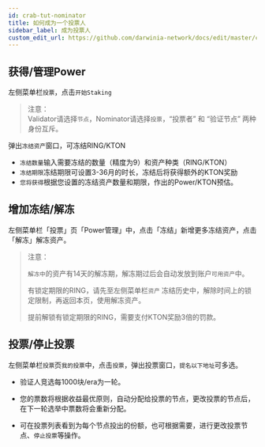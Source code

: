 ```yaml
---
id: crab-tut-nominator
title: 如何成为一个投票人
sidebar_label: 成为投票人
custom_edit_url: https://github.com/darwinia-network/docs/edit/master/content/zh-CN/crab-tut-nominator.md
---
```


## 获得/管理Power

左侧菜单栏`投票`，点击`开始Staking`

> 注意：  
> Validator请选择`节点`，Nominator请选择`投票`，“投票者” 和 “验证节点” 两种身份互斥。

弹出`冻结资产`窗口，可冻结RING/KTON

- `冻结数量`输入需要冻结的数量（精度为9）和资产种类（RING/KTON）
- `冻结期限`冻结期限可设置3-36月的时长，冻结后将获得额外的KTON奖励
- `您将获得`根据您设置的冻结资产数量和期限，作出的Power/KTON预估。

## 增加冻结/解冻

左侧菜单栏「投票」页「Power管理」中，点击「冻结」新增更多冻结资产，点击「解冻」解冻资产。

> 注意：
>
> `解冻中`的资产有14天的解冻期，解冻期过后会自动发放到账户`可用资产`中。
>
> 有锁定期限的RING，请先至左侧菜单栏`资产` 冻结历史中，解除时间上的锁定限制，再返回本页，使用解冻资产。
>
> 提前解锁有锁定期限的RING，需要支付KTON奖励3倍的罚款。

## 投票/停止投票

左侧菜单栏`投票`页`我的投票`中，点击`投票`，弹出投票窗口，`提名以下地址`可多选。

- 验证人竞选每1000块/era为一轮。

- 您的票数将根据收益最优原则，自动分配给投票的节点，更改投票的节点后，在下一轮选举中票数将会重新分配。

- 可在投票列表看到为每个节点投出的份额，也可根据需要，进行更改投票节点、`停止投票`等操作。